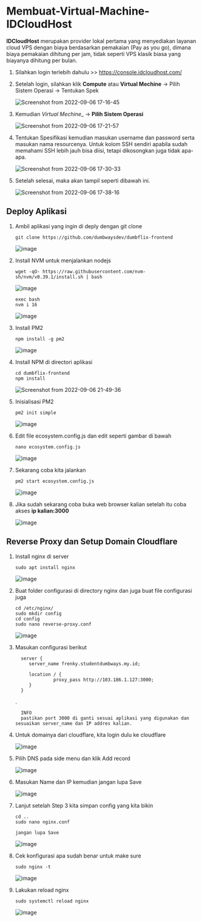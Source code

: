 # Membuat-Virtual-Machine-IDCloudHost

__IDCloudHost__ merupakan provider lokal pertama yang menyediakan layanan cloud VPS dengan biaya berdasarkan pemakaian (Pay as you go), dimana biaya pemakaian dihitung per jam, tidak seperti VPS klasik biasa yang biayanya dihitung per bulan.

1. Silahkan login terlebih dahulu >> https://console.idcloudhost.com/

2. Setelah login, silahkan klik __Compute__ atau __Virtual Mechine__ -> Pilih Sistem Operasi -> Tentukan Spek 

   ![Screenshot from 2022-09-06 17-16-45](https://user-images.githubusercontent.com/40049149/188613957-e8a9f529-a7e7-4a8d-a722-c9f063c7fc24.png)

3. Kemudian _Virtual Mechine__ -> __Pilih Sistem Operasi__

   ![Screenshot from 2022-09-06 17-21-57](https://user-images.githubusercontent.com/40049149/188612318-7e1cb90f-8d41-4574-88dc-bf8eaf8db76b.png)

4. Tentukan Spesifikasi kemudian masukan username dan password serta masukan nama resourcenya. Untuk kolom SSH sendiri apabila sudah memahami SSH lebih jauh bisa diisi, tetapi dikosongkan juga tidak apa-apa.

   ![Screenshot from 2022-09-06 17-30-33](https://user-images.githubusercontent.com/40049149/188613437-b345c6dd-b55c-4bec-bd9a-8c85d4f95bd9.png)

5. Setelah selesai, maka akan tampil seperti dibawah ini.

   ![Screenshot from 2022-09-06 17-38-16](https://user-images.githubusercontent.com/40049149/188620762-a9438522-41da-4717-8328-2f24856f320f.png)


## Deploy Aplikasi

1. Ambil aplikasi yang ingin di deply dengan git clone

       git clone https://github.com/dumbwaysdev/dumbflix-frontend
       
   ![image](https://user-images.githubusercontent.com/40049149/188661659-d49fe5d7-8c63-4068-a0d4-cfe4bda4e5af.png)

2. Install NVM untuk menjalankan nodejs

       wget -qO- https://raw.githubusercontent.com/nvm-sh/nvm/v0.39.1/install.sh | bash

   ![image](https://user-images.githubusercontent.com/40049149/188662726-848e8706-d8ba-45b3-aebb-ed40417ee9cc.png)  

       exec bash
       nvm i 16
       
   ![image](https://user-images.githubusercontent.com/40049149/188664811-dab122f2-97b5-4254-a57d-ee05a1d604f1.png)

3. Install PM2

       npm install -g pm2

   ![image](https://user-images.githubusercontent.com/40049149/188670880-3c0149b9-6e3a-4ee7-b30f-48d8ebfdfe33.png)

4. Install NPM di directori aplikasi

       cd dumbflix-frontend
       npm install

   ![Screenshot from 2022-09-06 21-49-36](https://user-images.githubusercontent.com/40049149/188666961-bbb4edea-fd8b-406f-b199-48590e416f32.png)

5. Inisialisasi PM2

       pm2 init simple

   ![image](https://user-images.githubusercontent.com/40049149/188674233-0b61bdc1-eaf5-4968-bedc-c017c7a68f91.png)

6. Edit file ecosystem.config.js dan edit seperti gambar di bawah

       nano ecosystem.config.js

   ![image](https://user-images.githubusercontent.com/40049149/188674064-ef002382-33d5-449a-9832-267737950ceb.png)

7. Sekarang coba kita jalankan

       pm2 start ecosystem.config.js

   ![image](https://user-images.githubusercontent.com/40049149/188675021-07516296-6a0a-41f3-b38b-17e4342807d6.png)

8. Jika sudah sekarang coba buka web browser kalian setelah itu coba akses __ip kalian:3000__

   ![image](https://user-images.githubusercontent.com/40049149/188679859-635423c0-74bf-4b7d-9dcd-de6baf588263.png)


## Reverse Proxy dan Setup Domain Cloudflare

1. Install nginx di server

       sudo apt install nginx

   ![image](https://user-images.githubusercontent.com/40049149/188860497-cf3440e1-7568-4a2a-aaa5-c323fdc604af.png)

2. Buat folder configurasi di directory nginx dan juga buat file configurasi juga

       cd /etc/nginx/
       sudo mkdir config
       cd config
       sudo nano reverse-proxy.conf

   ![image](https://user-images.githubusercontent.com/40049149/188862055-a061e149-37bf-479a-af85-d7c3515c48db.png)

3. Masukan configurasi berikut 

         server { 
            server_name frenky.studentdumbways.my.id; 
    
            location / { 
                     proxy_pass http://103.186.1.127:3000;
            }
         }

   .

         INFO
         pastikan port 3000 di ganti sesuai aplikasi yang digunakan dan sesuaikan server_name dan IP addres kalian.

4. Untuk domainya dari cloudflare, kita login dulu ke cloudflare

   ![image](https://user-images.githubusercontent.com/40049149/188867978-1d496ca4-b458-4e2f-a78c-da24998b791e.png)

5. Pilih DNS pada side menu dan klik Add record

   ![image](https://user-images.githubusercontent.com/40049149/188868291-404818b6-3f99-45a9-9c3e-9405061dcbe4.png)

6. Masukan Name dan IP kemudian jangan lupa Save

   ![image](https://user-images.githubusercontent.com/40049149/188868720-436a1a0a-f8c9-45bc-8ed7-97592347e948.png)

7. Lanjut setelah Step 3 kita simpan config yang kita bikin

       cd ..
       sudo nano nginx.conf
       
       jangan lupa Save

   ![image](https://user-images.githubusercontent.com/40049149/188871765-7869e838-d5f8-442a-936d-f2c20524befe.png)

8. Cek konfigurasi apa sudah benar untuk make sure

       sudo nginx -t

   ![image](https://user-images.githubusercontent.com/40049149/188878551-5d2a6def-a2b3-42d6-9896-c59fa5a7558a.png)

9. Lakukan reload nginx

       sudo systemctl reload nginx
       
   ![image](https://user-images.githubusercontent.com/40049149/188878807-444d6054-6130-4593-ad59-29487dd3a19f.png)



